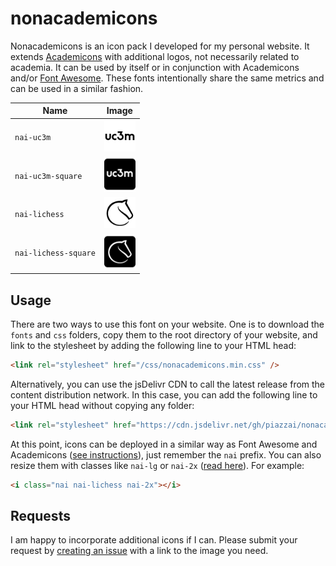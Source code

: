 # nonacademicons

Nonacademicons is an icon pack I developed for my personal website. It extends [Academicons](http://jpswalsh.github.io/academicons) with additional logos, not necessarily related to academia. It can be used by itself or in conjunction with Academicons and/or [Font Awesome](https://github.com/FortAwesome/Font-Awesome). These fonts intentionally share the same metrics and can be used in a similar fashion.

| Name                 | Image                                           |
| -------------------- | ----------------------------------------------- |
| `nai-uc3m`           | <img src="png/uc3m.png" width="50" />           |
| `nai-uc3m-square`    | <img src="png/uc3m-square.png" width="50" />    |
| `nai-lichess`        | <img src="png/lichess.png" width="50" />        |
| `nai-lichess-square` | <img src="png/lichess-square.png" width="50" /> |

## Usage

There are two ways to use this font on your website. One is to download the `fonts` and `css` folders, copy them to the root directory of your website, and link to the stylesheet by adding the following line to your HTML head:

```html
<link rel="stylesheet" href="/css/nonacademicons.min.css" />
```

Alternatively, you can use the jsDelivr CDN to call the latest release from the content distribution network. In this case, you can add the following line to your HTML head without copying any folder:

```html
<link rel="stylesheet" href="https://cdn.jsdelivr.net/gh/piazzai/nonacademicons@v1.0.0/css/nonacademicons.min.css" />
```

At this point, icons can be deployed in a similar way as Font Awesome and Academicons ([see instructions](https://fontawesome.com/how-to-use/on-the-web/referencing-icons/basic-use)), just remember the `nai` prefix. You can also resize them with classes like `nai-lg` or `nai-2x` ([read here](https://fontawesome.com/how-to-use/on-the-web/styling/sizing-icons)). For example:

```html
<i class="nai nai-lichess nai-2x"></i>
```

## Requests

I am happy to incorporate additional icons if I can. Please submit your request by [creating an issue](https://github.com/piazzai/arguelles/issues) with a link to the image you need.
